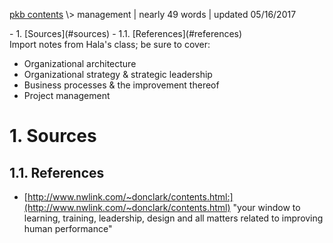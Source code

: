 <p class="path"><a href="../pkb.html">pkb contents</a> \> management | nearly 49 words | updated 05/16/2017</p><div class="TOC">- 1. [Sources](#sources)
	- 1.1. [References](#references)
</div>
Import notes from Hala's class; be sure to cover:

- Organizational architecture
- Organizational strategy & strategic leadership
- Business processes & the improvement thereof
- Project management

# 1. Sources

## 1.1. References

- [http://www.nwlink.com/~donclark/contents.html:](http://www.nwlink.com/~donclark/contents.html) "your window to learning, training, leadership, design and all matters related to improving human performance"
